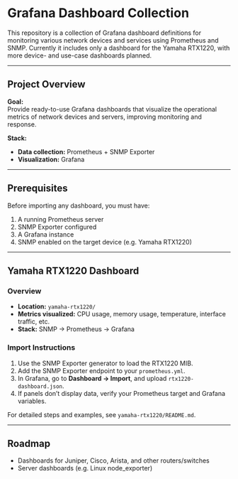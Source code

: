# Grafana Dashboard Collection

This repository is a collection of Grafana dashboard definitions for monitoring various network devices and services using Prometheus and SNMP. Currently it includes only a dashboard for the Yamaha RTX1220, with more device- and use-case dashboards planned.

---

## Project Overview

**Goal:**  
Provide ready-to-use Grafana dashboards that visualize the operational metrics of network devices and servers, improving monitoring and response.

**Stack:**  
- **Data collection:** Prometheus + SNMP Exporter  
- **Visualization:** Grafana  

---

## Prerequisites

Before importing any dashboard, you must have:

1. A running Prometheus server  
2. SNMP Exporter configured  
3. A Grafana instance  
4. SNMP enabled on the target device (e.g. Yamaha RTX1220)  

---

## Yamaha RTX1220 Dashboard

### Overview

- **Location:** `yamaha-rtx1220/`  
- **Metrics visualized:** CPU usage, memory usage, temperature, interface traffic, etc.  
- **Stack:** SNMP → Prometheus → Grafana  

### Import Instructions

1. Use the SNMP Exporter generator to load the RTX1220 MIB.  
2. Add the SNMP Exporter endpoint to your `prometheus.yml`.  
3. In Grafana, go to **Dashboard → Import**, and upload `rtx1220-dashboard.json`.  
4. If panels don’t display data, verify your Prometheus target and Grafana variables.

For detailed steps and examples, see `yamaha-rtx1220/README.md`.

---

## Roadmap

- Dashboards for Juniper, Cisco, Arista, and other routers/switches  
- Server dashboards (e.g. Linux node_exporter)  

